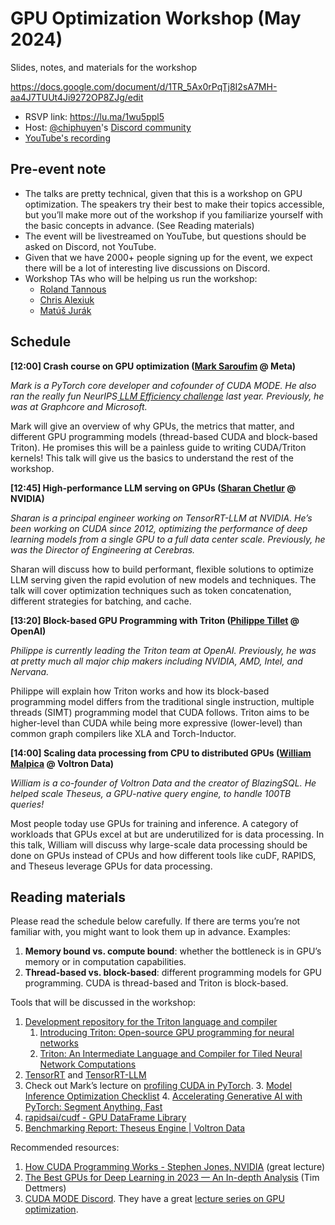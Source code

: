 # GPU Optimization Workshop (May 2024)
Slides, notes, and materials for the workshop

https://docs.google.com/document/d/1TR_5Ax0rPqTj8I2sA7MH-aa4J7TUUt4Ji9272OP8ZJg/edit

- RSVP link: https://lu.ma/1wu5ppl5
- Host: [@chiphuyen](https://github.com/chiphuyen)'s [Discord community](https://discord.gg/C8duCmvngk)
- [YouTube's recording](https://www.youtube.com/watch?v=v_q2JTIqE20)

## Pre-event note
* The talks are pretty technical, given that this is a workshop on GPU optimization. The speakers try their best to make their topics accessible, but you’ll make more out of the workshop if you familiarize yourself with the basic concepts in advance. (See Reading materials)
* The event will be livestreamed on YouTube, but questions should be asked on Discord, not YouTube.
* Given that we have 2000+ people signing up for the event, we expect there will be a lot of interesting live discussions on Discord.
* Workshop TAs who will be helping us run the workshop:
    * [Roland Tannous](https://www.linkedin.com/in/rolandjosephtannous/)
    * [Chris Alexiuk](https://www.linkedin.com/in/csalexiuk/)
    * [Matúš Jurák](https://www.linkedin.com/in/mat%C3%BA%C5%A1-jur%C3%A1k-8bb680139/)

## Schedule
**[12:00] Crash course on GPU optimization ([Mark Saroufim](https://www.linkedin.com/in/marksaroufim/) @ Meta)**

_Mark is a PyTorch core developer and cofounder of CUDA MODE. He also ran the really fun NeurIPS[ LLM Efficiency challenge](https://neurips.cc/virtual/2023/competition/66594) last year. Previously, he was at Graphcore and Microsoft._

Mark will give an overview of why GPUs, the metrics that matter, and different GPU programming models (thread-based CUDA and block-based Triton). He promises this will be a painless guide to writing CUDA/Triton kernels! This talk will give us the basics to understand the rest of the workshop.

**[12:45] High-performance LLM serving on GPUs ([Sharan Chetlur](https://www.linkedin.com/in/sharan-chetlur-1bb35912/) @ NVIDIA)**

_Sharan is a principal engineer working on TensorRT-LLM at NVIDIA. He’s been working on CUDA since 2012, optimizing the performance of deep learning models from a single GPU to a full data center scale. Previously, he was the Director of Engineering at Cerebras._

Sharan will discuss how to build performant, flexible solutions to optimize LLM serving given the rapid evolution of new models and techniques. The talk will cover optimization techniques such as token concatenation, different strategies for batching, and cache.

**[13:20] Block-based GPU Programming with Triton ([Philippe Tillet](https://www.linkedin.com/in/philippe-tillet-809b5536/) @ OpenAI)**

_Philippe is currently leading the Triton team at OpenAI. Previously, he was at pretty much all major chip makers including NVIDIA, AMD, Intel, and Nervana._

Philippe will explain how Triton works and how its block-based programming model differs from the traditional single instruction, multiple threads (SIMT) programming model that CUDA follows. Triton aims to be higher-level than CUDA while being more expressive (lower-level) than common graph compilers like XLA and Torch-Inductor.

**[14:00] Scaling data processing from CPU to distributed GPUs ([William Malpica](https://www.linkedin.com/in/william-malpica-68577a44/) @ Voltron Data)**

_William is a co-founder of Voltron Data and the creator of BlazingSQL. He helped scale Theseus, a GPU-native query engine, to handle 100TB queries!_

Most people today use GPUs for training and inference. A category of workloads that GPUs excel at but are underutilized for is data processing. In this talk, William will discuss why large-scale data processing should be done on GPUs instead of CPUs and how different tools like cuDF, RAPIDS, and Theseus leverage GPUs for data processing.

## Reading materials 

Please read the schedule below carefully. If there are terms you’re not familiar with, you might want to look them up in advance. Examples:

1. **Memory bound vs. compute bound**: whether the bottleneck is in GPU’s memory or in computation capabilities.
2. **Thread-based vs. block-based**: different programming models for GPU programming. CUDA is thread-based and Triton is block-based.

Tools that will be discussed in the workshop:

1. [Development repository for the Triton language and compiler](https://github.com/triton-lang/triton)
    1. [Introducing Triton: Open-source GPU programming for neural networks](https://openai.com/index/triton/)
    2. [Triton: An Intermediate Language and Compiler for Tiled Neural Network Computations](https://www.eecs.harvard.edu/~htk/publication/2019-mapl-tillet-kung-cox.pdf) 
2. [TensorRT](https://github.com/NVIDIA/TensorRT) and [TensorRT-LLM](https://github.com/NVIDIA/TensorRT-LLM)
3. Check out Mark’s lecture on [profiling CUDA in PyTorch](https://www.youtube.com/watch?v=LuhJEEJQgUM&ab_channel=CUDAMODE).
    3. [Model Inference Optimization Checklist](https://pytorch.org/serve/performance_checklist.html)
    4. [Accelerating Generative AI with PyTorch: Segment Anything, Fast](https://pytorch.org/blog/accelerating-generative-ai/) 
4. [rapidsai/cudf - GPU DataFrame Library](https://github.com/rapidsai/cudf) 
5. [Benchmarking Report: Theseus Engine | Voltron Data](https://voltrondata.com/benchmarks/theseus) 

Recommended resources:
1. [How CUDA Programming Works - Stephen Jones, NVIDIA](https://www.youtube.com/watch?v=QQceTDjA4f4&ab_channel=ChristopherHollinworth) (great lecture)
2. [The Best GPUs for Deep Learning in 2023 — An In-depth Analysis](https://timdettmers.com/2023/01/30/which-gpu-for-deep-learning/) (Tim Dettmers) 
3. [CUDA MODE Discord](https://discord.gg/cudamode). They have a great [lecture series on GPU optimization](https://github.com/cuda-mode/lectures/tree/main).


